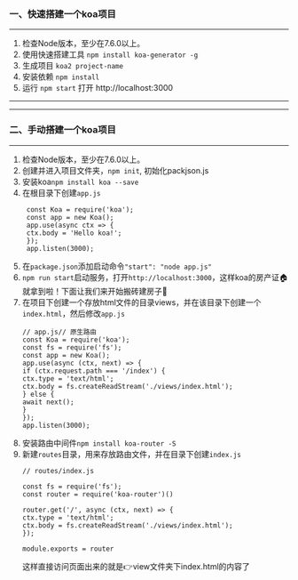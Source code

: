 ### 一、快速搭建一个koa项目  
***
1. 检查Node版本，至少在7.6.0以上。  
2. 使用快速搭建工具 `npm install koa-generator -g`  
3. 生成项目 `koa2 project-name`  
4. 安装依赖 `npm install`    
5. 运行 `npm start` 打开 http://localhost:3000  
***  
***  
### 二、手动搭建一个koa项目  
***  
1. 检查Node版本，至少在7.6.0以上。
2. 创建并进入项目文件夹，`npm init`, 初始化packjson.js
3. 安装koa`npm install koa --save`
4. 在根目录下创建`app.js`  
   ```
    const Koa = require('koa');
    const app = new Koa();  
    app.use(async ctx => {
    ctx.body = 'Hello koa!';
    });    
    app.listen(3000);
   ```  
5. 在`package.json`添加启动命令`"start": "node app.js"`  
6. `npm run start`启动服务，打开`http://localhost:3000`，这样koa的房产证:house:就拿到啦！下面让我们来开始搬砖建房子:muscle:  
7. 在项目下创建一个存放html文件的目录views，并在该目录下创建一个`index.html`，然后修改`app.js`  
    ```
    // app.js// 原生路由
    const Koa = require('koa');
    const fs = require('fs');
    const app = new Koa(); 
    app.use(async (ctx, next) => {
    if (ctx.request.path === '/index') {
    ctx.type = 'text/html';
    ctx.body = fs.createReadStream('./views/index.html');
    } else {
    await next();
    }
    });
    app.listen(3000);
    ```  
8. 安装路由中间件`npm install koa-router -S`  
9. 新建`routes`目录，用来存放路由文件，并在目录下创建`index.js`
    ```
    // routes/index.js

    const fs = require('fs');
    const router = require('koa-router')()

    router.get('/', async (ctx, next) => {
    ctx.type = 'text/html';
    ctx.body = fs.createReadStream('./views/index.html');
    });

    module.exports = router
    ```  
    这样直接访问页面出来的就是:point_right:view文件夹下index.html的内容了